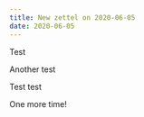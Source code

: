 ```yaml
---
title: New zettel on 2020-06-05
date: 2020-06-05
---
```


Test

Another test

Test test

One more time!
